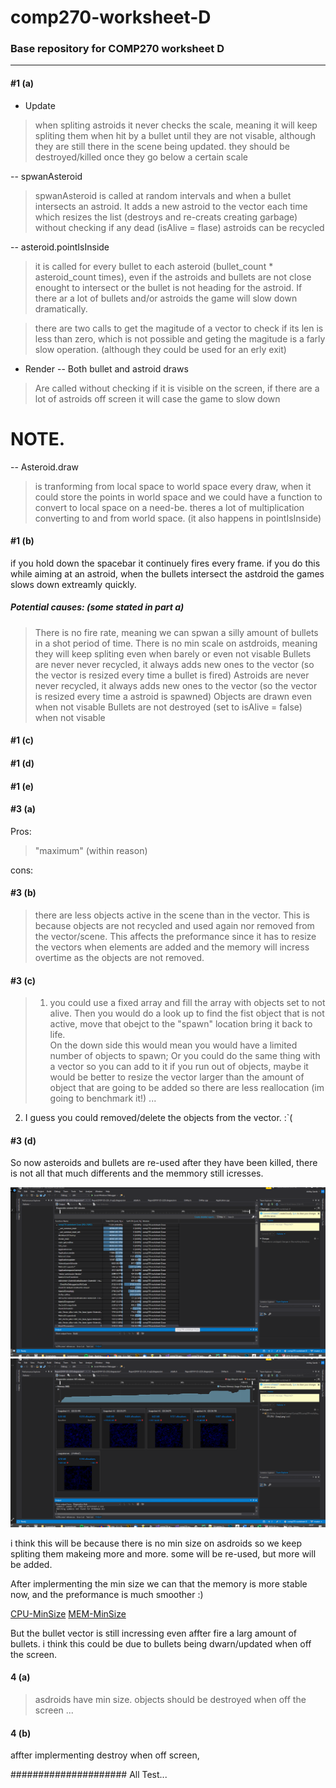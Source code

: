 # comp270-worksheet-D
### Base repository for COMP270 worksheet D
---  

#### #1 (a) 
- Update 
> when spliting astroids it never checks the scale, meaning it will keep spliting them when hit by a bullet until they are not visable, although they are still there in the scene being updated. they should be destroyed/killed once they go below a certain scale

-- spwanAsteroid
> spwanAsteroid is called at random intervals and when a bullet intersects an astroid. It adds a new astroid to the vector each time which resizes the list (destroys and re-creats creating garbage) without checking if any dead (isAlive = flase) astroids can be recycled 

-- asteroid.pointIsInside
> it is called for every bullet to each asteroid (bullet_count * asteroid_count times), even if the astroids and bullets are not close enought to intersect or the bullet is not heading for the astroid. If there ar a lot of bullets and/or astroids the game will slow down dramatically.

> there are two calls to get the magitude of a vector to check if its len is less than zero, which is not possible and geting the magitude is a farly slow operation. (although they could be used for an erly exit)

- Render
-- Both bullet and astroid draws 
> Are called without checking if it is visible on the screen, if there are a lot of astroids off screen it will case the game to slow down

# NOTE.
-- Asteroid.draw
> is tranforming from local space to world space every draw, when it could store the points in world space and we could have a function to convert to local space on a need-be. theres a lot of multiplication converting to and from world space.
(it also happens in pointIsInside)

#### #1 (b)
if you hold down the spacebar it continuely fires every frame. if you do this while aiming at an astroid, when the bullets intersect the astdroid the games slows down extreamly quickly.
##### Potential causes: (some stated in part a)
> There is no fire rate, meaning we can spwan a silly amount of bullets in a shot period of time.
> There is no min scale on astdroids, meaning they will keep spliting even when barely or even not visable
> Bullets are never never recycled, it always adds new ones to the vector (so the vector is resized every time a bullet is fired)
> Astroids are never never recycled, it always adds new ones to the vector (so the vector is resized every time a astroid is spawned)
> Objects are drawn even when not visable
> Bullets are not destroyed (set to isAlive = false) when not visable

#### #1 (c)

#### #1 (d)

#### #1 (e)

#### #3 (a)
Pros:
> "maximum" (within reason)

cons:

#### #3 (b)
> there are less objects active in the scene than in the vector. This is because objects are not recycled and used again nor removed from the vector/scene. This affects the preformance since it has to resize the vectors when elements are added and the memory will incress overtime as the objects are not removed.

#### #3 (c)
> 1. you could use a fixed array and fill the array with objects set to not alive. Then you would do a look up to find the fist object that is not active, move that obejct to the "spawn" location bring it back to life.  
On the down side this would mean you would have a limited number of objects to spawn;
Or you could do the same thing with a vector so you can add to it if you run out of objects, maybe it would be better to resize the vector larger than the amount of object that are going to be added so there are less reallocation (im going to benchmark it!)
...  
  
2. I guess you could removed/delete the objects from the vector. :`(

#### #3 (d)
So now asteroids and bullets are re-used after they have been killed, there is not all that much differents and the memmory still icresses.

![CUP-array](/Screenshoots/CPU%20-%20[Array].png)
![MEM-array](/Screenshoots/MEM%20-%20[Array].png)

i think this will be because there is no min size on asdroids so we keep spliting them makeing more and more. some will be re-used, but more will be added.

After implermenting the min size we can that the memory is more stable now, and the preformance is much smoother :)

[CPU-MinSize](/Screenshoots/CPU%20-%20[MinSize].png)
[MEM-MinSize](/Screenshoots/MEM%20-%20[MinSize].png)

But the bullet vector is still incressing even affter fire a larg amount of bullets. i think this could be due to bullets being dwarn/updated when off the screen.

#### 4 (a)
> asdroids have min size.
> objects should be destroyed when off the screen
> ...

#### 4 (b)
affter implermenting destroy when off screen, 




#####################
All Test...


